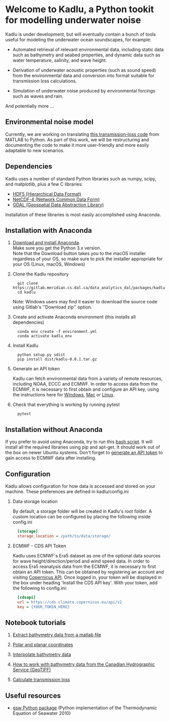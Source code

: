 # Welcome to Kadlu, a Python tookit for modelling underwater noise

Kadlu is under development, but will eventually 
contain a bunch of tools useful for modeling the underwater ocean 
soundscapes, for example:

 * Automated retrieval of relevant environmental data, including static 
   data such as bathymetry and seabed properties, and dynamic data such 
   as water temperature, salinity, and wave height.

 * Derivation of underwater acoustic properties (such as sound speed) from 
   the environmental data and conversion into format suitable for transmission 
   loss calculations.

 * Simulation of underwater noise produced by environmental forcings 
   such as waves and rain.

And potentially more ...

## Environmental noise model

Currently, we are working on translating [this transmission-loss code](https://gitlab.meridian.cs.dal.ca/data_analytics_dal/packages/kadlu/tree/master/Nx2DSSFPE) 
from MATLAB to Python. As part of this work, we will be restructuring 
and documenting the code to make it more user-friendly and more easily 
adaptable to new scenarios.

## Dependencies

Kadlu uses a number of standard Python libraries such as 
numpy, scipy, and matplotlib, plus a few C libraries:
 
  * [HDF5 (Hierarchical Data Format)](https://www.hdfgroup.org/) 
  * [NetCDF-4 (Network Common Data Form)](https://www.unidata.ucar.edu/software/netcdf/)
  * [GDAL (Geospatial Data Abstraction Library)](https://www.gdal.org/)

Installation of these libraries is most easily accomplished using Anaconda.

## Installation with Anaconda
 
 1. [Download and install Anaconda](https://docs.anaconda.com/anaconda/install/).<br/>
    Make sure you get the Python 3.x version.<br/>
    Note that the Download button takes you to the macOS installer regardless of your OS, so make sure to pick the installer appropriate for your OS (Linux, macOS, Windows) 
 
 2. Clone the Kadlu repository
    ```terminal
      git clone https://gitlab.meridian.cs.dal.ca/data_analytics_dal/packages/kadlu.git
      cd kadlu
    ```
    Note: Windows users may find it easier to download the source code using Gitlab's ''Download zip'' option.

 3. Create and activate Anaconda environment (this installs all dependencies)
    ```terminal
      conda env create -f environment.yml
      conda activate kadlu_env
    ```
 
 4. Install Kadlu
    ```terminal
      python setup.py sdist
      pip install dist/kadlu-0.0.1.tar.gz
    ```

 5. Generate an API token

    Kadlu can fetch environmental data from a variety of remote resources, including NOAA, ECCC and ECMWF. In order to access data from the ECMWF, it is necessary to first obtain and configure an API key, using the instructions here for [Windows](https://confluence.ecmwf.int/display/CKB/How+to+install+and+use+CDS+API+on+Windows), [Mac](https://confluence.ecmwf.int/display/CKB/How+to+install+and+use+CDS+API+on+macOS) or [Linux](https://cds.climate.copernicus.eu/api-how-to).
 
 6. Check that everything is working by running pytest
    ```terminal
      pytest
    ```

## Installation without Anaconda

If you prefer to avoid using Anaconda, try to run this [bash script](https://gitlab.meridian.cs.dal.ca/data_analytics_dal/packages/kadlu/blob/master/install_dep.sh). It will install all the required 
libraries using pip and apt-get. It should work out of the box on newer Ubuntu systems. Don't forget to [generate an API token](https://cds.climate.copernicus.eu/api-how-to) to gain access to ECMWF data after installing.

## Configuration
Kadlu allows configuration for how data is accessed and stored on your machine. These preferences are defined in kadlu/config.ini

 1. Data storage location

    By default, a storage folder will be created in Kadlu's root folder. A custom location can be configured by placing the following inside config.ini
    ```ini
      [storage]
      storage_location = /path/to/data/storage/
    ```

 2. ECMWF - CDS API Token

    Kadlu uses ECMWF's Era5 dataset as one of the optional data sources for wave height/direction/period and wind speed data.
    In order to access Era5 reanalysis data from the ECMWF, it is necessary to first obtain an API token.
    This can be obtained by registering an account and visiting [Copernicus API](https://cds.climate.copernicus.eu/api-how-to). Once logged in, your token will be displayed in the box under heading 'Install the CDS API key'.
    With your token, add the following to config.ini:
    ```ini
      [cdsapi]
      url = https://cds.climate.copernicus.eu/api/v2
      key = {YOUR_TOKEN_HERE}
    ```

## Notebook tutorials

 1. [Extract bathymetry data from a matlab file](docs/source/tutorials/read_bathy_tutorial/read_bathy_tutorial.ipynb)

 2. [Polar and planar coordinates](docs/source/tutorials/coordinates_tutorial/coordinates_tutorial.ipynb)

 3. [Interpolate bathymetry data](docs/source/tutorials/interp_bathy_tutorial/interp_bathy_tutorial.ipynb)

 4. [How to work with bathymetry data from the Canadian Hydrographic Service (GeoTIFF)](docs/source/tutorials/CHS_tutorial/CHS_tutorial.ipynb)
 
 5. [Calculate transmission loss](https://gitlab.meridian.cs.dal.ca/data_analytics_dal/packages/kadlu/blob/master/docs/source/tutorials/calc_tl_tutorial/calc_tl_tutorial.ipynb)


## Useful resources

 *  [gsw Python package](https://github.com/TEOS-10/GSW-Python) (Python implementation of the Thermodynamic Equation of Seawater 2010)
